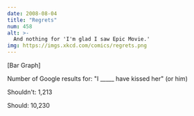 ```yaml
---
date: 2008-08-04
title: "Regrets"
num: 458
alt: >-
  And nothing for 'I'm glad I saw Epic Movie.'
img: https://imgs.xkcd.com/comics/regrets.png
---
```

[Bar Graph]

Number of Google results for: "I \_\_\_\_\_ have kissed her" (or him)

Shouldn't: 1,213

Should: 10,230